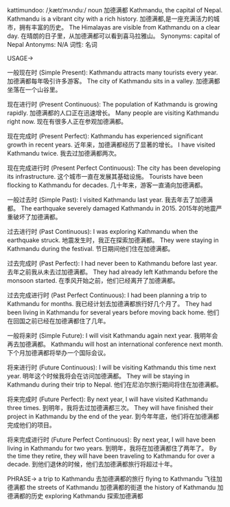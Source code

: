 kattimundoo: /ˌkætɪˈmʌnduː/
noun
加德满都
Kathmandu, the capital of Nepal.
Kathmandu is a vibrant city with a rich history. 加德满都,是一座充满活力的城市，拥有丰富的历史。
The Himalayas are visible from Kathmandu on a clear day. 在晴朗的日子里，从加德满都可以看到喜马拉雅山。
Synonyms:  capital of Nepal
Antonyms: N/A
词性: 名词


USAGE->

一般现在时 (Simple Present):
Kathmandu attracts many tourists every year. 加德满都每年吸引许多游客。
The city of Kathmandu sits in a valley. 加德满都坐落在一个山谷里。


现在进行时 (Present Continuous):
The population of Kathmandu is growing rapidly. 加德满都的人口正在迅速增长。
Many people are visiting Kathmandu right now. 现在有很多人正在参观加德满都。


现在完成时 (Present Perfect):
Kathmandu has experienced significant growth in recent years.  近年来，加德满都经历了显著的增长。
I have visited Kathmandu twice. 我去过加德满都两次。


现在完成进行时 (Present Perfect Continuous):
The city has been developing its infrastructure.  这个城市一直在发展其基础设施。
Tourists have been flocking to Kathmandu for decades. 几十年来，游客一直涌向加德满都。


一般过去时 (Simple Past):
I visited Kathmandu last year. 我去年去了加德满都。
The earthquake severely damaged Kathmandu in 2015. 2015年的地震严重破坏了加德满都。


过去进行时 (Past Continuous):
I was exploring Kathmandu when the earthquake struck. 地震发生时，我正在探索加德满都。
They were staying in Kathmandu during the festival. 节日期间他们住在加德满都。


过去完成时 (Past Perfect):
I had never been to Kathmandu before last year. 去年之前我从未去过加德满都。
They had already left Kathmandu before the monsoon started.  在季风开始之前，他们已经离开了加德满都。


过去完成进行时 (Past Perfect Continuous):
I had been planning a trip to Kathmandu for months. 我已经计划去加德满都旅行好几个月了。
They had been living in Kathmandu for several years before moving back home. 他们在回国之前已经在加德满都住了几年。


一般将来时 (Simple Future):
I will visit Kathmandu again next year. 我明年会再去加德满都。
Kathmandu will host an international conference next month. 下个月加德满都将举办一个国际会议。


将来进行时 (Future Continuous):
I will be visiting Kathmandu this time next year. 明年这个时候我将会在访问加德满都。
They will be staying in Kathmandu during their trip to Nepal.  他们在尼泊尔旅行期间将住在加德满都。


将来完成时 (Future Perfect):
By next year, I will have visited Kathmandu three times. 到明年，我将去过加德满都三次。
They will have finished their project in Kathmandu by the end of the year. 到今年年底，他们将在加德满都完成他们的项目。


将来完成进行时 (Future Perfect Continuous):
By next year, I will have been living in Kathmandu for two years. 到明年，我将在加德满都住了两年了。
By the time they retire, they will have been traveling to Kathmandu for over a decade. 到他们退休的时候，他们去加德满都旅行将超过十年。



PHRASE->
a trip to Kathmandu 去加德满都的旅行
flying to Kathmandu 飞往加德满都
the streets of Kathmandu 加德满都的街道
the history of Kathmandu 加德满都的历史
exploring Kathmandu 探索加德满都

